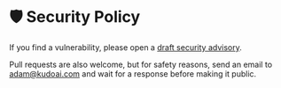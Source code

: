 # 🛡️ Security Policy

If you find a vulnerability, please open a [draft security advisory](https://github.com/adamlui/python-utils/security/advisories/new).

Pull requests are also welcome, but for safety reasons, send an email to adam@kudoai.com and wait for a response before making it public.
